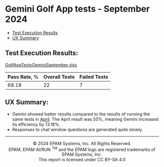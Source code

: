 # Gemini Golf App tests - September 2024

- [Test Execution Results](#test-execution-results)
- [UX Summary](#ux-summary)

## Test Execution Results:
[GolfAppTestsGeminiSeptember.xlsx](../../../../reports/GolfAppTestsGeminiSeptember.xlsx)


| Pass Rate, % | Overall Tests | Failed Tests |
|--------------|---------------|--------------|
| 68.18        | 22            | 7            |

## UX Summary:
- Gemini showed better results compared to the results of running the same tests in [April](../gemini-copilot-amazon-q-golf-app-tests-april-2024.md). The April result was 55%, meaning Gemini increased its efficiency by 13.18%.
- Responses to chat window questions are generated quite slowly.

---
<p style="text-align: center;">    © 2024 EPAM Systems, Inc. All Rights Reserved.<br/>    EPAM, EPAM AI/RUN <sup>TM</sup> and the EPAM logo are registered trademarks of EPAM Systems, Inc.<br>    This report is licensed under CC BY-SA 4.0<br/></p>